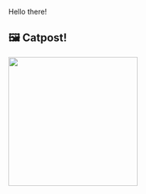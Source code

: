 Hello there!



## 🖼️ Catpost!

<sub>
    <img src="https://cdn2.thecatapi.com/images/MTQ5NDY5Mw.jpg" height="256">
</sub>

